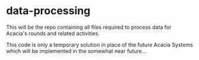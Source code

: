 # data-processing

This will be the repo containing all files required to process data for Acacia's rounds and related activities.

This code is only a temporary solution in place of the future Acacia Systems which will be implemented in the somewhat near future...
